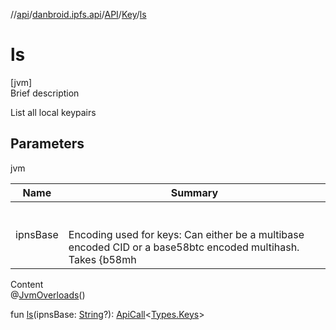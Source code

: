 //[api](../../../index.md)/[danbroid.ipfs.api](../../index.md)/[API](../index.md)/[Key](index.md)/[ls](ls.md)



# ls  
[jvm]  
Brief description  


List all local keypairs



## Parameters  
  
jvm  
  
|  Name|  Summary| 
|---|---|
| ipnsBase| <br><br>Encoding used for keys: Can either be a multibase encoded CID or a base58btc encoded multihash. Takes {b58mh|base36|k|base32|b...}. Default: base36. Required: no.<br><br>
  
  
Content  
@[JvmOverloads](https://kotlinlang.org/api/latest/jvm/stdlib/kotlin.jvm/-jvm-overloads/index.html)()  
  
fun [ls](ls.md)(ipnsBase: [String](https://kotlinlang.org/api/latest/jvm/stdlib/kotlin/-string/index.html)?): [ApiCall](../../-api-call/index.md)<[Types.Keys](../../-types/-keys/index.md)>  



